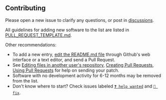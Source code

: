 ## Contributing

Please open a new issue to clarify any questions, or post in [discussions](https://github.com/alexjustesen/awesome-filamentphp/discussions).

All guidelines for adding new software to the list are listed in [PULL_REQUEST_TEMPLATE.md](PULL_REQUEST_TEMPLATE.md).

Other recommendations:
- To add a new entry, [edit the README.md file](https://github.com/alexjustesen/awesome-filamentphp/edit/main/README.md) through Github's web interface or a text editor, and send a Pull Request.
- See [Editing files in another user's repository](https://help.github.com/articles/editing-files-in-another-user-s-repository/), [Creating Pull Requests](https://help.github.com/articles/creating-a-pull-request/), [Using Pull Requests](https://help.github.com/articles/using-pull-requests/) for help on sending your patch.
- Software with no development activity for 6-12 months may be removed from the list.
- Don't know where to start? Check issues labeled [`❓ help wanted`](https://github.com/alexjustesen/awesome-filamentphp/issues?q=is%3Aissue+is%3Aopen+label%3A%22%E2%9D%93+help+wanted%22) and [`🔧 fix`](https://github.com/alexjustesen/awesome-filamentphp/issues?q=is%3Aissue+is%3Aopen+label%3A%22%F0%9F%94%A7+fix%22).
